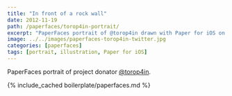 ```yaml
---
title: "In front of a rock wall"
date: 2012-11-19
path: /paperfaces/torop4in-portrait/
excerpt: "PaperFaces portrait of @torop4in drawn with Paper for iOS on an iPad."
image: ../../images/paperfaces-torop4in-twitter.jpg
categories: [paperfaces]
tags: [portrait, illustration, Paper for iOS]
---
```


PaperFaces portrait of project donator [@torop4in](https://twitter.com/torop4in).

{% include_cached boilerplate/paperfaces.md %}
